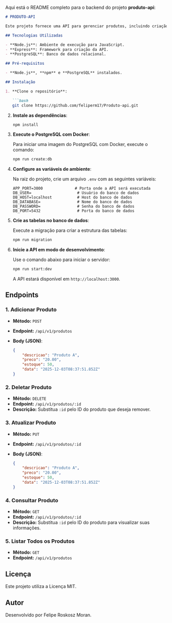 Aqui está o README completo para o backend do projeto **produto-api**:

```markdown
# PRODUTO-API

Este projeto fornece uma API para gerenciar produtos, incluindo criação, atualização, consulta e remoção de produtos. A API foi construída em Node.js com o framework Express e usa PostgreSQL para armazenamento dos dados.

## Tecnologias Utilizadas

- **Node.js**: Ambiente de execução para JavaScript.
- **Express**: Framework para criação da API.
- **PostgreSQL**: Banco de dados relacional.

## Pré-requisitos

- **Node.js**, **npm** e **PostgreSQL** instalados.

## Instalação

1. **Clone o repositório**:

   ```bash
   git clone https://github.com/feliperm17/Produto-api.git
   ```

2. **Instale as dependências**:

   ```bash
   npm install
   ```

3. **Execute o PostgreSQL com Docker**:

   Para iniciar uma imagem do PostgreSQL com Docker, execute o comando:

   ```bash
   npm run create:db
   ```

4. **Configure as variáveis de ambiente**:

   Na raiz do projeto, crie um arquivo `.env` com as seguintes variáveis:

   ```env
   APP_PORT=3000              # Porta onde a API será executada
   DB_USER=                    # Usuário do banco de dados
   DB_HOST=localhost           # Host do banco de dados
   DB_DATABASE=                # Nome do banco de dados
   DB_PASSWORD=                # Senha do banco de dados
   DB_PORT=5432                # Porta do banco de dados
   ```

5. **Crie as tabelas no banco de dados**:

   Execute a migração para criar a estrutura das tabelas:

   ```bash
   npm run migration
   ```

6. **Inicie a API em modo de desenvolvimento**:

   Use o comando abaixo para iniciar o servidor:

   ```bash
   npm run start:dev
   ```

   A API estará disponível em `http://localhost:3000`.

## Endpoints

### 1. Adicionar Produto

- **Método:** `POST`
- **Endpoint:** `/api/v1/produtos`
- **Body (JSON)**:

   ```json
   {
       "descricao": "Produto A",
       "preco": "20.00",
       "estoque": 50,
       "data": "2025-12-03T08:37:51.852Z"
   }
   ```

### 2. Deletar Produto

- **Método:** `DELETE`
- **Endpoint:** `/api/v1/produtos/:id`
- **Descrição:** Substitua `:id` pelo ID do produto que deseja remover.

### 3. Atualizar Produto

- **Método:** `PUT`
- **Endpoint:** `/api/v1/produtos/:id`
- **Body (JSON)**:

   ```json
   {
       "descricao": "Produto A",
       "preco": "20.00",
       "estoque": 50,
       "data": "2025-12-03T08:37:51.852Z"
   }
   ```

### 4. Consultar Produto

- **Método:** `GET`
- **Endpoint:** `/api/v1/produtos/:id`
- **Descrição:** Substitua `:id` pelo ID do produto para visualizar suas informações.

### 5. Listar Todos os Produtos

- **Método:** `GET`
- **Endpoint:** `/api/v1/produtos`

## Licença

Este projeto utiliza a Licença MIT.

## Autor

Desenvolvido por Felipe Roskosz Moran.